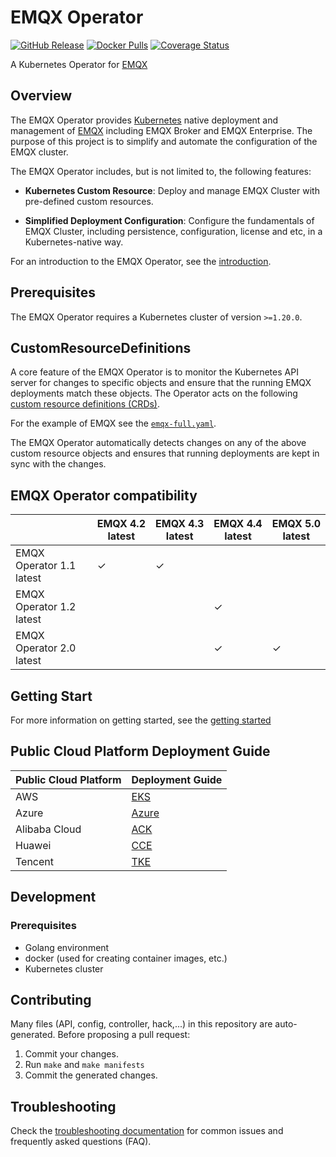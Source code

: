 # EMQX Operator

[![GitHub Release](https://img.shields.io/github/release/emqx/emqx-operator?color=brightgreen)](https://github.com/emqx/emqx-operator/releases)
[![Docker Pulls](https://img.shields.io/docker/pulls/emqx/emqx-operator-controller)](https://hub.docker.com/r/emqx/emqx-operator-controller)
[![Coverage Status](https://coveralls.io/repos/github/emqx/emqx-operator/badge.svg?branch=main)](https://coveralls.io/github/emqx/emqx-operator?branch=main)

A Kubernetes Operator for [EMQX](https://www.emqx.io)

## Overview

The EMQX Operator provides [Kubernetes](https://kubernetes.io/) native deployment and management of [EMQX](https://www.emqx.io/) including EMQX Broker and EMQX Enterprise. The purpose of this project is to simplify and automate the configuration of the EMQX cluster.

The EMQX Operator includes, but is not limited to, the following features:

* **Kubernetes Custom Resource**: Deploy and manage EMQX Cluster with pre-defined custom resources.

* **Simplified Deployment Configuration**: Configure the fundamentals of EMQX Cluster, including persistence, configuration, license and etc, in a Kubernetes-native way.

For an introduction to the EMQX Operator, see the [introduction](docs/en_US/README.md).

## Prerequisites

The EMQX Operator requires a Kubernetes cluster of version `>=1.20.0`.

## CustomResourceDefinitions

A core feature of the EMQX Operator is to monitor the Kubernetes API server for changes to specific objects and ensure that the running EMQX deployments match these objects.
The Operator acts on the following [custom resource definitions (CRDs)](https://kubernetes.io/docs/tasks/access-kubernetes-api/extend-api-custom-resource-definitions/).

For the example of EMQX see the [`emqx-full.yaml`](config/samples/emqx/v2alpha1/emqx-full.yaml).

The EMQX Operator automatically detects changes on any of the above custom resource objects and ensures that running deployments are kept in sync with the changes.

## EMQX Operator compatibility 

|                          | EMQX 4.2 latest | EMQX 4.3 latest | EMQX 4.4 latest | EMQX 5.0 latest |
|--------------------------|-----------------|-----------------|-----------------| ----------------|
| EMQX Operator 1.1 latest | ✓               | ✓               |                 |                 |
| EMQX Operator 1.2 latest |                 |                 | ✓               |                 |
| EMQX Operator 2.0 latest |                 |                 | ✓               | ✓               |

## Getting Start

For more information on getting started, see the [getting started](docs/en_US/getting-started/getting-started.md)

## Public Cloud Platform Deployment Guide

|  Public Cloud Platform   | Deployment Guide                                         | 
|--------------------------|----------------------------------------------------------|
|    AWS                   | [EKS](docs/en_US/deployment/aws-eks-deployment.md)       | 
|    Azure                 | [Azure](docs/en_US/deployment/azure-deployment.md)       | 
|    Alibaba Cloud         | [ACK](docs/zh_CN/deployment/aliyun-ack-deployment.md)    |
|    Huawei                | [CCE](docs/zh_CN/deployment/cce-deployment.md)           | 
|    Tencent               | [TKE](docs/zh_CN/deployment/tencent-tke-deployment.md)   | 


## Development

### Prerequisites

- Golang environment
- docker (used for creating container images, etc.)
- Kubernetes cluster

## Contributing
Many files (API, config, controller, hack,...) in this repository are auto-generated.
Before proposing a pull request:

1. Commit your changes.
2. Run `make` and `make manifests`
3. Commit the generated changes.

## Troubleshooting
Check the [troubleshooting documentation](docs/en_US/faq/faq.md) for common issues and frequently asked questions (FAQ).
